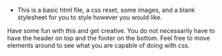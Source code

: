 - This is a basic html file, a css reset, some images, and a blank stylesheet for you to style however you would like.

Have some fun with this and get creative.  You do not necessarily have to have the header on top and the footer on the bottom.  Feel free to move elements around to see what you are capable of doing with css.